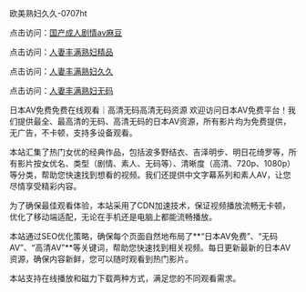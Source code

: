 
欧美熟妇久久-0707ht


点击访问：<a href="https://gda-c7m.pages.dev/">国产成人剧情av麻豆</a>

点击访问：<a href="https://bsdf-5f5.pages.dev/">人妻丰满熟妇精品</a>

点击访问：<a href="https://fdhf-454.pages.dev/">人妻丰满熟妇久久</a>

点击访问：<a href="https://bered.pages.dev/">人妻丰满熟妇无码</a>


日本AV免费免费在线观看｜高清无码高清无码资源
欢迎访问日本AV免费平台！我们提供最全、最高清的无码、高清无码的日本AV资源，所有影片均为免费提供，无广告，不卡顿，支持多设备观看。

本站汇集了热门女优的经典作品，包括波多野结衣、吉泽明步、明日花绮罗等，所有影片按女优名、类型（剧情、素人、无码等）、清晰度（高清、720p、1080p）等分类，帮助您快速找到想看的视频。我们还提供中文字幕系列和素人AV，让您尽情享受精彩内容。

为了确保最佳观看体验，本站采用了CDN加速技术，保证视频播放流畅无卡顿，优化了移动端适配，无论在手机还是电脑上都能流畅播放。

本站通过SEO优化策略，确保每个页面自然地布局了**“日本AV免费”、“无码AV”、“高清AV”**等关键词，帮助您快速找到相关视频。每日更新最新的日本AV资源，确保内容新鲜，您可以随时观看到热门影片。

本站支持在线播放和磁力下载两种方式，满足您的不同观看需求。




<span style="display:none;">[Canonical link](）</span>
